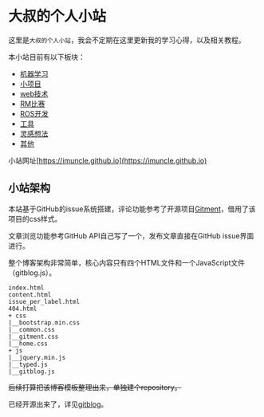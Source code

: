 # 大叔的个人小站
这里是`大叔的个人小站`，我会不定期在这里更新我的学习心得，以及相关教程。

本小站目前有以下板块：

- [机器学习](https://imuncle.github.io/issue_per_label.html?label=AI)
- [小项目](https://imuncle.github.io/issue_per_label.html?label=Project)
- [web技术](https://imuncle.github.io/issue_per_label.html?label=web)
- [RM比赛](https://imuncle.github.io/issue_per_label.html?label=RM)
- [ROS开发](https://imuncle.github.io/issue_per_label.html?label=ROS)
- [工具](https://imuncle.github.io/issue_per_label.html?label=tools)
- [灵感想法](https://imuncle.github.io/timeline)
- [其他](https://imuncle.github.io/issue_per_label.html?label=other)

小站网址[https://imuncle.github.io](https://imuncle.github.io)

## 小站架构
本站基于GitHub的issue系统搭建，评论功能参考了开源项目[Gitment](https://github.com/imsun/gitment)，借用了该项目的css样式。

文章浏览功能参考GitHub API自己写了一个，发布文章直接在GitHub issue界面进行。

整个博客架构非常简单，核心内容只有四个HTML文件和一个JavaScript文件（gitblog.js）。

```
index.html
content.html
issue_per_label.html
404.html
+ css
|__bootstrap.min.css
|__common.css
|__gitment.css
|__home.css
+ js
|__jquery.min.js
|__typed.js
|__gitblog.js
```

~~后续打算把该博客模板整理出来，单独建个repository。~~

已经开源出来了，详见[gitblog](https://github.com/imuncle/gitblog)。
